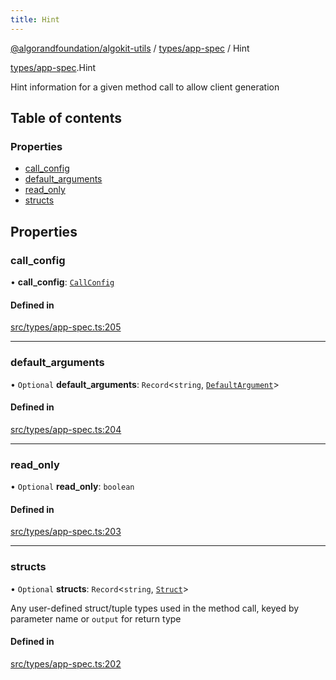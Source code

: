 ```yaml
---
title: Hint
---
```


[@algorandfoundation/algokit-utils](/reference/algokit-utils-ts/api/readme/) / [types/app-spec](/reference/algokit-utils-ts/api/modules/types_app_spec/) / Hint

[types/app-spec](/reference/algokit-utils-ts/api/modules/types_app_spec/).Hint

Hint information for a given method call to allow client generation

## Table of contents

### Properties

- [call_config](#call_config)
- [default_arguments](#default_arguments)
- [read_only](#read_only)
- [structs](#structs)

## Properties

### call_config

• **call_config**: [`CallConfig`]()

#### Defined in

[src/types/app-spec.ts:205](https://github.com/algorandfoundation/algokit-utils-ts/blob/main/src/types/app-spec.ts#L205)

---

### default_arguments

• `Optional` **default_arguments**: `Record`\<`string`, [`DefaultArgument`](/reference/algokit-utils-ts/api/modules/types_app_spec/#defaultargument)\>

#### Defined in

[src/types/app-spec.ts:204](https://github.com/algorandfoundation/algokit-utils-ts/blob/main/src/types/app-spec.ts#L204)

---

### read_only

• `Optional` **read_only**: `boolean`

#### Defined in

[src/types/app-spec.ts:203](https://github.com/algorandfoundation/algokit-utils-ts/blob/main/src/types/app-spec.ts#L203)

---

### structs

• `Optional` **structs**: `Record`\<`string`, [`Struct`]()\>

Any user-defined struct/tuple types used in the method call, keyed by parameter name or `output` for return type

#### Defined in

[src/types/app-spec.ts:202](https://github.com/algorandfoundation/algokit-utils-ts/blob/main/src/types/app-spec.ts#L202)
